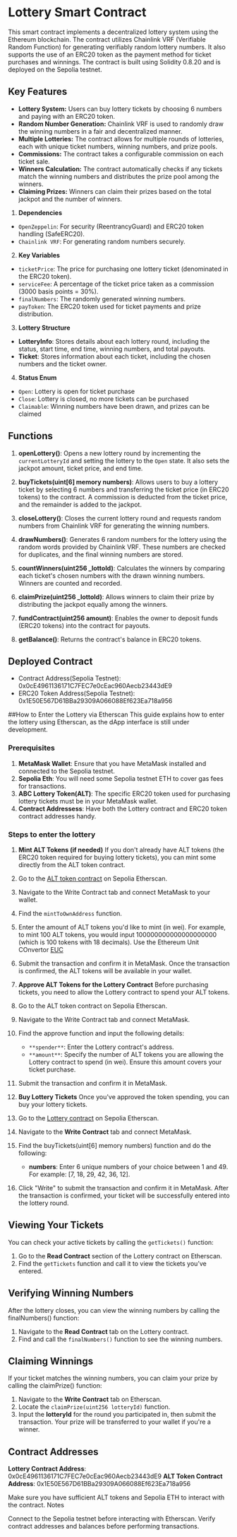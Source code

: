 # Lottery Smart Contract

This smart contract implements a decentralized lottery system using the Ethereum blockchain. The contract utilizes Chainlink VRF (Verifiable Random Function) for generating verifiably random lottery numbers. It also supports the use of an ERC20 token as the payment method for ticket purchases and winnings. The contract is built using Solidity 0.8.20 and is deployed on the Sepolia testnet.

## Key Features

* **Lottery System:** Users can buy lottery tickets by choosing 6 numbers and paying with an ERC20 token.
* **Random Number Generation:** Chainlink VRF is used to randomly draw the winning numbers in a fair and decentralized manner.
* **Multiple Lotteries:** The contract allows for multiple rounds of lotteries, each with unique ticket numbers, winning numbers, and prize pools.
* **Commissions:** The contract takes a configurable commission on each ticket sale.
* **Winners Calculation:** The contract automatically checks if any tickets match the winning numbers and distributes the prize pool among the winners.
* **Claiming Prizes:** Winners can claim their prizes based on the total jackpot and the number of winners.


1. **Dependencies**
* `OpenZeppelin`: For security (ReentrancyGuard) and ERC20 token handling (SafeERC20).
* `Chainlink VRF`: For generating random numbers securely.
2. **Key Variables**
* `ticketPrice`: The price for purchasing one lottery ticket (denominated in the ERC20 token).
* `serviceFee`: A percentage of the ticket price taken as a commission (3000 basis points = 30%).
* `finalNumbers`: The randomly generated winning numbers.
* `payToken`: The ERC20 token used for ticket payments and prize distribution.
3. **Lottery Structure**
* **LotteryInfo**: Stores details about each lottery round, including the status, start time, end time, winning numbers, and total payouts.
* **Ticket**: Stores information about each ticket, including the chosen numbers and the ticket owner.
4. **Status Enum**
* `Open`: Lottery is open for ticket purchase
* `Close`: Lottery is closed, no more tickets can be purchased
* `Claimable`: Winning numbers have been drawn, and prizes can be claimed

## Functions

1. **openLottery()**: Opens a new lottery round by incrementing the `currentLotteryId` and setting the lottery to the `Open` state. It also sets the jackpot amount, ticket price, and end time.

2. **buyTickets(uint[6] memory numbers)**: Allows users to buy a lottery ticket by selecting 6 numbers and transferring the ticket price (in ERC20 tokens) to the contract. A commission is deducted from the ticket price, and the remainder is added to the jackpot.

3. **closeLottery()**: Closes the current lottery round and requests random numbers from Chainlink VRF for generating the winning numbers.

4. **drawNumbers()**: Generates 6 random numbers for the lottery using the random words provided by Chainlink VRF. These numbers are checked for duplicates, and the final winning numbers are stored.

5. **countWinners(uint256 _lottoId)**: Calculates the winners by comparing each ticket's chosen numbers with the drawn winning numbers. Winners are counted and recorded.

6. **claimPrize(uint256 _lottoId)**: Allows winners to claim their prize by distributing the jackpot equally among the winners.

7. **fundContract(uint256 amount)**: Enables the owner to deposit funds (ERC20 tokens) into the contract for payouts.

8. **getBalance()**: Returns the contract's balance in ERC20 tokens.

## Deployed Contract
* Contract Address(Sepolia Testnet): 0x0cE4961136171C7FEC7e0cEac960Aecb23443dE9
* ERC20 Token Address(Sepolia Testnet): 0x1E50E567D61BBa29309A066088Ef623Ea718a956

##How to Enter the Lottery via Etherscan
This guide explains how to enter the lottery using Etherscan, as the dApp interface is still under development.

### Prerequisites
1. **MetaMask Wallet**: Ensure that you have MetaMask installed and connected to the Sepolia testnet.
2. **Sepolia Eth**: You will need some Sepolia testnet ETH to cover gas fees for transactions.
3. **ABC Lottery Token(ALT)**: The specific ERC20 token used for purchasing lottery tickets must be in your MetaMask wallet.
4. **Contract Addressess**: Have both the Lottery contract and ERC20 token contract addresses handy.

### Steps to enter the lottery
1. **Mint ALT Tokens (if needed)**
If you don't already have ALT tokens (the ERC20 token required for buying lottery tickets), you can mint some directly from the ALT token contract.
1. Go to the [ALT token contract](https://sepolia.etherscan.io/address/0x1e50e567d61bba29309a066088ef623ea718a956) on Sepolia Etherscan.
2. Navigate to the Write Contract tab and connect MetaMask to your wallet.
3. Find the `mintToOwnAddress` function.
4. Enter the amount of ALT tokens you'd like to mint (in wei). For example, to mint 100 ALT tokens, you would input       100000000000000000000 (which is 100 tokens with 18 decimals). Use the Ethereum Unit COnvertor [EUC](https://eth-converter.com/)
5. Submit the transaction and confirm it in MetaMask.
Once the transaction is confirmed, the ALT tokens will be available in your wallet.

2. **Approve ALT Tokens for the Lottery Contract**
Before purchasing tickets, you need to allow the Lottery contract to spend your ALT tokens.
1. Go to the ALT token contract on Sepolia Etherscan.
2. Navigate to the Write Contract tab and connect MetaMask.
3. Find the approve function and input the following details:
   * `**spender**`: Enter the Lottery contract's address.
   * `**amount**`: Specify the number of ALT tokens you are allowing the Lottery contract to spend (in wei). Ensure                        this amount covers your ticket purchase.
4. Submit the transaction and confirm it in MetaMask.

3. **Buy Lottery Tickets**
Once you've approved the token spending, you can buy your lottery tickets.
1. Go to the [Lottery contract](https://sepolia.etherscan.io/address/0x1e50e567d61bba29309a066088ef623ea718a956) on Sepolia Etherscan.
2. Navigate to the **Write Contract** tab and connect MetaMask.
3. Find the buyTickets(uint[6] memory numbers) function and do the following:
   * **numbers**: Enter 6 unique numbers of your choice between 1 and 49. For example: [7, 18, 29, 42, 36, 12].
4. Click "Write" to submit the transaction and confirm it in MetaMask.
After the transaction is confirmed, your ticket will be successfully entered into the lottery round.

## Viewing Your Tickets
You can check your active tickets by calling the `getTickets()` function:

1. Go to the **Read Contract** section of the Lottery contract on Etherscan.
2. Find the `getTickets` function and call it to view the tickets you’ve entered.

## Verifying Winning Numbers
After the lottery closes, you can view the winning numbers by calling the finalNumbers() function:

1. Navigate to the **Read Contract** tab on the Lottery contract.
2. Find and call the `finalNumbers()` function to see the winning numbers.

## Claiming Winnings

If your ticket matches the winning numbers, you can claim your prize by calling the claimPrize() function:

1. Navigate to the **Write Contract** tab on Etherscan.
2. Locate the `claimPrize(uint256 lotteryId)` function.
3. Input the **lotteryId** for the round you participated in, then submit the transaction.
Your prize will be transferred to your wallet if you're a winner.

## Contract Addresses

**Lottery Contract Address**: 0x0cE4961136171C7FEC7e0cEac960Aecb23443dE9
**ALT Token Contract Address**: 0x1E50E567D61BBa29309A066088Ef623Ea718a956

Make sure you have sufficient ALT tokens and Sepolia ETH to interact with the contract.
Notes

Connect to the Sepolia testnet before interacting with Etherscan.
Verify contract addresses and balances before performing transactions.



